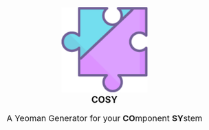 <h2 align="center">
  <img src="https://raw.githubusercontent.com/matthiaskomarek/cosy/master/other/logo.png" alt="cosy" title="cosy" width="200">
  <br>
  COSY
  <br>
</h2>
<p align="center" style="font-size: 1.2rem;">A Yeoman Generator for your <strong>CO</strong>mponent <strong>SY</strong>stem</p>
